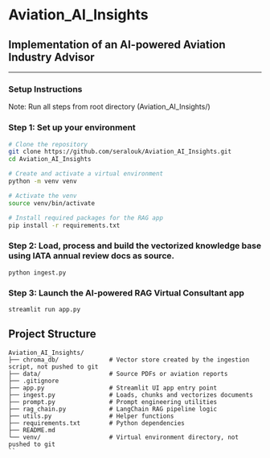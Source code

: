 # Aviation_AI_Insights
## Implementation of an AI-powered Aviation Industry Advisor

---

### Setup Instructions

Note: Run all steps from root directory (Aviation_AI_Insights/)
### Step 1: Set up your environment

```bash
# Clone the repository
git clone https://github.com/seralouk/Aviation_AI_Insights.git
cd Aviation_AI_Insights

# Create and activate a virtual environment
python -m venv venv

# Activate the venv
source venv/bin/activate

# Install required packages for the RAG app
pip install -r requirements.txt
```

### Step 2: Load, process and build the vectorized knowledge base using IATA annual review docs as source.
```
python ingest.py
```

### Step 3: Launch the AI-powered RAG Virtual Consultant app
```
streamlit run app.py
```

## Project Structure 
```
Aviation_AI_Insights/
├── chroma_db/              # Vector store created by the ingestion script, not pushed to git
├── data/                   # Source PDFs or aviation reports
├── .gitignore
├── app.py                  # Streamlit UI app entry point
├── ingest.py               # Loads, chunks and vectorizes documents
├── prompt.py               # Prompt engineering utilities
├── rag_chain.py            # LangChain RAG pipeline logic
├── utils.py                # Helper functions
├── requirements.txt        # Python dependencies
├── README.md
└── venv/                   # Virtual environment directory, not pushed to git
``
